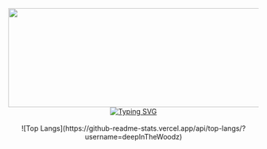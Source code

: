 <!-- pet -->
<div align="center">
  <a href="https://github.com/devxb/gitanimals">
    <img src="https://render.gitanimals.org/lines/{deepInTheWoodz}?pet-id=1" width="1000" height="200"/>
  </a>
</div>


<!-- title logo -->
<div align="center">
  <a href="https://git.io/typing-svg">
    <img src="https://readme-typing-svg.demolab.com?font=Bitcount+Prop+Single&size=32&duration=3000&pause=1000&color=00CCFF&background=000000F8&center=true&vCenter=true&width=600&height=80&lines=It's+me%2C+YOUNGHYUN" alt="Typing SVG" />
  </a>
</div>

<br>

<div align="center">
![Top Langs](https://github-readme-stats.vercel.app/api/top-langs/?username=deepInTheWoodz)
</div>
